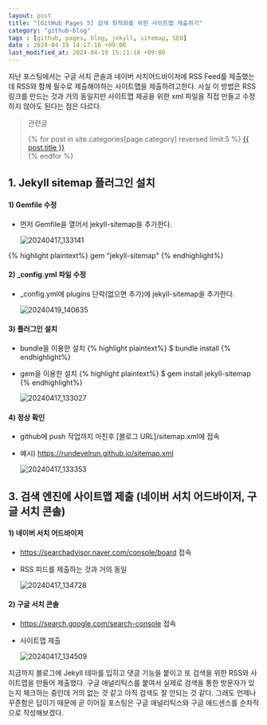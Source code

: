 ```yaml
---
layout: post
title: "[GitHub Pages 5] 검색 최적화를 위한 사이트맵 제출하기"
category: "github-blog"
tags : [github, pages, blog, jekyll, sitemap, SEO]
date : 2024-04-19 14:17:16 +09:00
last_modified_at: 2024-04-19 15:11:18 +09:00
---
```


지난 포스팅에서는 구글 서치 콘솔과 네이버 서치어드바이저에 RSS Feed를 제출했는데
RSS와 함께 필수로 제출해야하는 사이트맵을 제출하려고한다. 사실 이 방법은 RSS 링크를 만드는 것과 거의 동일지만
사이트맵 제공을 위한 xml 파일을 직접 만들고 수정하지 않아도 된다는 점은 다르다.

<blockquote>
  <p>관련글</p>
  <p>
 {% for post in site.categories[page.category] reversed limit:5 %}
    <a href="{{ post.url }}">{{ post.title }}</a> <br>
  {% endfor %}
</p>
</blockquote>


## 1. Jekyll sitemap 플러그인 설치

#### 1) Gemfile 수정
- 먼저 Gemfile을 열어서 jekyll-sitemap을 추가한다.

  ![20240417_133141](https://github.com/rundevelrun/rundevelrun.github.io/assets/40383414/fe544bae-901d-4e6f-8bd9-f7a570dbd9e0)

{% highlight plaintext%}
gem "jekyll-sitemap"
{% endhighlight%}

#### 2) _config.yml 파일 수정
- _config.yml에 plugins 단락(없으면 추가)에 jekyll-sitemap을 추가한다.

  ![20240419_140635](https://github.com/rundevelrun/rundevelrun.github.io/assets/40383414/44ccdcf3-237d-460c-b521-af4aafeb6b00)


#### 3) 플러그인 설치
- bundle을 이용한 설치
{% highlight plaintext%}
$ bundle install
{% endhighlight%}

- gem을 이용한 설치
{% highlight plaintext%}
$ gem install jekyll-sitemap
{% endhighlight%}

  ![20240417_133027](https://github.com/rundevelrun/rundevelrun.github.io/assets/40383414/7142b910-183a-4279-aa83-cc86ccae1006)

#### 4) 정상 확인
- github에 push 작업까지 마친후 [블로그 URL]/sitemap.xml에 접속 
- 예시) https://rundevelrun.github.io/sitemap.xml

  ![20240417_133353](https://github.com/rundevelrun/rundevelrun.github.io/assets/40383414/9db76b4e-3b1d-4179-92fe-24801d3cca2e)


## 3. 검색 엔진에 사이트맵 제출 (네이버 서치 어드바이저, 구글 서치 콘솔)

#### 1) 네이버 서치 어드바이저
- https://searchadvisor.naver.com/console/board 접속
- RSS 피드를 제출하는 것과 거의 동일

  ![20240417_134728](https://github.com/rundevelrun/rundevelrun.github.io/assets/40383414/0a1345be-0f2a-4ac3-9ec6-d1e8481b8279)


#### 2) 구글 서치 콘솔
- https://search.google.com/search-console 접속
- 사이트맵 제출

  ![20240417_134509](https://github.com/rundevelrun/rundevelrun.github.io/assets/40383414/2939b83d-c7c0-42e2-a258-e4657c0fc050)



지금까지 블로그에 Jekyll 테마를 입히고 댓글 기능을 붙이고 또 검색을 위한 RSS와 사이트맵을 만들어 제출했다. 
구글 애널리틱스를 붙여서 실제로 검색을 통한 방문자가 있는지 체크하는 중인데 거의 없는 것 같고 아직 검색도 잘 안되는 것 같다.
그래도 언제나 꾸준함은 답이기 때문에 곧 이어질 포스팅은 구글 애널리틱스와 구글 애드센스를 순차적으로 작성해보겠다.